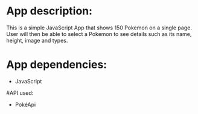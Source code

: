 # App description:
This is a simple JavaScript App that shows 150 Pokemon on a single page.
User will then be able to select a Pokemon to see details such as its name, height, image and types.


# App dependencies:
* JavaScript


#API used:
* PokéApi
